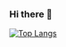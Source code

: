 ### Hi there 👋
[![Top Langs](https://github-readme-stats.vercel.app/api/top-langs/?username=EnricoAdi&layout=pie)](https://github.com/anuraghazra/github-readme-stats)
<!--
**EnricoAdi/EnricoAdi** is a ✨ _special_ ✨ repository because its `README.md` (this file) appears on your GitHub profile.

Here are some ideas to get you started:

- 🔭 I’m currently working on ...
- 🌱 I’m currently learning ...
- 👯 I’m looking to collaborate on ...
- 🤔 I’m looking for help with ...
- 💬 Ask me about ...
- 📫 How to reach me: ...
- 😄 Pronouns: ...
- ⚡ Fun fact: ...
-->
